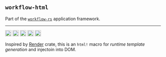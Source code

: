 ## `workflow-html`

Part of the [`workflow-rs`](https://github.com/workflow-rs) application framework.

***


[<img alt="github" src="https://img.shields.io/badge/github-workflow--rs-8da0cb?style=for-the-badge&labelColor=555555&color=8da0cb&logo=github" height="20">](https://github.com/workflow-rs/workflow-rs)
[<img alt="crates.io" src="https://img.shields.io/crates/v/workflow-html.svg?maxAge=2592000&style=for-the-badge&color=fc8d62&logo=rust" height="20">](https://crates.io/crates/workflow-html)
[<img alt="docs.rs" src="https://img.shields.io/badge/docs.rs-workflow--html-56c2a5?maxAge=2592000&style=for-the-badge&logo=rust" height="20">](https://docs.rs/workflow-html)
<img alt="license" src="https://img.shields.io/crates/l/workflow-html.svg?maxAge=2592000&color=6ac&style=for-the-badge&logoColor=fff" height="20">
<img src="https://img.shields.io/badge/platform- wasm32/browser -informational?style=for-the-badge&color=50a0f0" height="20">


Inspired by [Render](https://crates.io/crates/render) crate, this is an `html!` macro for *runtime template generation* and injectoin into DOM.
